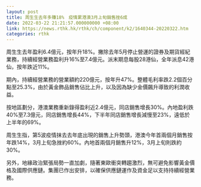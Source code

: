 ```yaml
---
layout: post
title: 周生生去年多賺18%　疫情累港澳3月上旬銷售挫6成
date: 2022-03-22 21:21:57.000000000 +08:00
link: https://news.rthk.hk/rthk/ch/component/k2/1640344-20220322.htm
categories: rthk
---
```


周生生去年盈利6.4億元，按年升18%。撇除去年5月停止營運的證券及期貨經紀業務，持續經營業務盈利升16%至7.4億元。派末期息每股28港仙，全年派息42港仙，按年跌近11%。

期內，持續經營業務的營業額約220億元，按年升47%。整體毛利率跌2.2個百分點至25.3%，由於黃金飾品銷售佔比上升，以及因為缺少金價飆升導致的利潤收益。

按地區劃分，港澳業務重新錄得盈利近2.4億元，同店銷售增長30%。內地盈利跌40%至7.3億元，同店銷售增長44%，下半年同店銷售增長減慢至23%，遠低於上半年的69%。

周生生指，第5波疫情抹去去年底出現的銷售上升勢頭，港澳今年首兩個月銷售按年跌14%，3月上旬急挫約60%。內地首兩個月銷售升12%，3月上旬則跌約30%。

另外，地緣政治緊張局勢一直加劇，隨著東歐衝突轉趨激烈，無可避免影響黃金價格及國際供應鏈。集團已作出安排，以確保供應鏈運作及資金足以支持持續經營業務。

